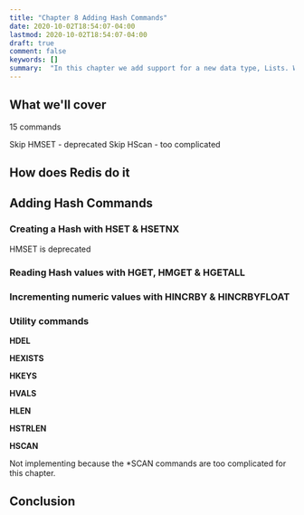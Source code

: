 ```yaml
---
title: "Chapter 8 Adding Hash Commands"
date: 2020-10-02T18:54:07-04:00
lastmod: 2020-10-02T18:54:07-04:00
draft: true
comment: false
keywords: []
summary:  "In this chapter we add support for a new data type, Lists. We implement all the commands related to lists, such as HSET, HGET & HGETALL"
---
```


## What we'll cover


15 commands

Skip HMSET - deprecated
Skip HScan - too complicated

## How does Redis do it

## Adding Hash Commands

### Creating a Hash with HSET & HSETNX

HMSET is deprecated

### Reading Hash values with HGET, HMGET & HGETALL

### Incrementing numeric values with HINCRBY & HINCRBYFLOAT

### Utility commands

**HDEL**

**HEXISTS**

**HKEYS**

**HVALS**

**HLEN**

**HSTRLEN**

**HSCAN**

Not implementing because the *SCAN commands are too complicated for this chapter.

## Conclusion


[redis-doc-hashes]:https://redis.io/commands#hash
